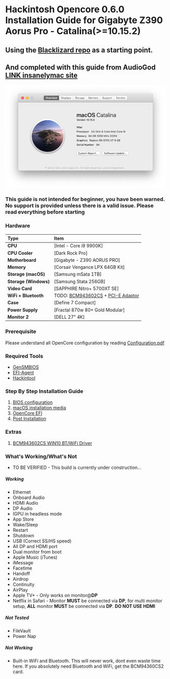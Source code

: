 # Hackintosh Opencore 0.6.0 Installation Guide for Gigabyte Z390 Aorus Pro - Catalina(>=10.15.2)
## Using the [Blacklizard repo](https://github.com/blacklizard/gigabyte-z390-aorus-pro-wifi-hackintosh-opencore) as a starting point.
## And completed with this guide from AudioGod [LINK insanelymac site](https://www.insanelymac.com/forum/topic/339980-audiogods-aorus-z390-pro-patched-dsdt-mini-guide-and-discussion/)

![System Info](images/system.png)

### This guide is not intended for beginner, you have been warned. No support is provided unless there is a valid issue. Please read everything before starting

### Hardware

Type|Item
:----|:----
**CPU** | [Intel - Core i9 9900K]
**CPU Cooler** | [Dark Rock Pro]
**Motherboard** | [Gigabyte - Z390 AORUS PRO]
**Memory** | [Corsair Vengance LPX 64GB Kit]
**Storage (macOS)** | [Samsung mSata 1TB]
**Storage (Windows)** | [Samsung Stata 256GB]
**Video Card** | [SAPPHIRE Nitro+ 5700XT SE]
**WiFi + Bluetooth** | TODO: [BCM943602CS](https://www.aliexpress.com/item/32847834498.html) + [PCI-E Adaptor](https://shopee.com.my/product/162227071/3405707076)
**Case** | [Define 7 Compact]
**Power Supply** | [Fractal 870w 80+ Gold Modular]
**Monitor 2** | [DELL 27" 4K]

### Prerequisite 
Please understand all OpenCore configuration by reading [Configuration.pdf](https://github.com/acidanthera/OpenCorePkg/blob/0.5.9/Docs/Configuration.pdf) 

### Required Tools
- [GenSMBIOS](https://github.com/corpnewt/GenSMBIOS)
- [EFI-Agent](https://github.com/headkaze/EFI-Agent)
- [Hackintool](https://github.com/headkaze/Hackintool)

### Step By Step Installation Guide
1. [BIOS configuration](BIOS.md)
2. [macOS installation media](INSTALLER.md)
3. [OpenCore EFI](OC.md)
4. [Post Installation](POST_INSTALL.md)

### Extras
1. [BCM943602CS WIN10 BT/WiFi Driver](https://mega.nz/file/h5ozUZCS#XVszB3yWDcyhaNxahbMWJLiEmnmGpqbuAnahyGDdv7Y)

### What's Working/What's Not

- TO BE VERIFIED - This build is currently under construction...

##### Working
- Ethernet
- Onboard Audio
- HDMI Audio
- DP Audio
- IGPU in headless mode
- App Store
- Wake/Sleep
- Restart
- Shutdown
- USB (Correct SS/HS speed)
- All DP and HDMI port
- Dual monitor from boot
- Apple Music (iTunes)
- iMessage
- Facetime
- Handoff
- Airdrop
- Continuity
- AirPlay
- Apple TV+ - Only works on monitor@**DP**
- Netflix in Safari - Monitor **MUST** be connected via **DP**, for multi monitor setup, **ALL** monitor **MUST** be connected via **DP**. **DO NOT USE HDMI**

##### Not Tested
- FileVault
- Power Nap

##### Not Working
- Built-in WiFi and Bluetooth. This will never work, dont even waste time here. If you absolutely need Bluetooth and WiFi, get the BCM94360CS2 card.
